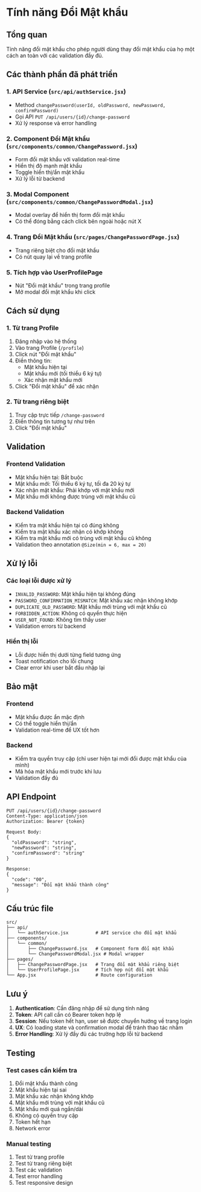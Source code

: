 # Tính năng Đổi Mật khẩu

## Tổng quan
Tính năng đổi mật khẩu cho phép người dùng thay đổi mật khẩu của họ một cách an toàn với các validation đầy đủ.

## Các thành phần đã phát triển

### 1. API Service (`src/api/authService.jsx`)
- Method `changePassword(userId, oldPassword, newPassword, confirmPassword)`
- Gọi API `PUT /api/users/{id}/change-password`
- Xử lý response và error handling

### 2. Component Đổi Mật khẩu (`src/components/common/ChangePassword.jsx`)
- Form đổi mật khẩu với validation real-time
- Hiển thị độ mạnh mật khẩu
- Toggle hiển thị/ẩn mật khẩu
- Xử lý lỗi từ backend

### 3. Modal Component (`src/components/common/ChangePasswordModal.jsx`)
- Modal overlay để hiển thị form đổi mật khẩu
- Có thể đóng bằng cách click bên ngoài hoặc nút X

### 4. Trang Đổi Mật khẩu (`src/pages/ChangePasswordPage.jsx`)
- Trang riêng biệt cho đổi mật khẩu
- Có nút quay lại về trang profile

### 5. Tích hợp vào UserProfilePage
- Nút "Đổi mật khẩu" trong trang profile
- Mở modal đổi mật khẩu khi click

## Cách sử dụng

### 1. Từ trang Profile
1. Đăng nhập vào hệ thống
2. Vào trang Profile (`/profile`)
3. Click nút "Đổi mật khẩu"
4. Điền thông tin:
   - Mật khẩu hiện tại
   - Mật khẩu mới (tối thiểu 6 ký tự)
   - Xác nhận mật khẩu mới
5. Click "Đổi mật khẩu" để xác nhận

### 2. Từ trang riêng biệt
1. Truy cập trực tiếp `/change-password`
2. Điền thông tin tương tự như trên
3. Click "Đổi mật khẩu"

## Validation

### Frontend Validation
- Mật khẩu hiện tại: Bắt buộc
- Mật khẩu mới: Tối thiểu 6 ký tự, tối đa 20 ký tự
- Xác nhận mật khẩu: Phải khớp với mật khẩu mới
- Mật khẩu mới không được trùng với mật khẩu cũ

### Backend Validation
- Kiểm tra mật khẩu hiện tại có đúng không
- Kiểm tra mật khẩu xác nhận có khớp không
- Kiểm tra mật khẩu mới có trùng với mật khẩu cũ không
- Validation theo annotation `@Size(min = 6, max = 20)`

## Xử lý lỗi

### Các loại lỗi được xử lý
- `INVALID_PASSWORD`: Mật khẩu hiện tại không đúng
- `PASSWORD_CONFIRMATION_MISMATCH`: Mật khẩu xác nhận không khớp
- `DUPLICATE_OLD_PASSWORD`: Mật khẩu mới trùng với mật khẩu cũ
- `FORBIDDEN_ACTION`: Không có quyền thực hiện
- `USER_NOT_FOUND`: Không tìm thấy user
- Validation errors từ backend

### Hiển thị lỗi
- Lỗi được hiển thị dưới từng field tương ứng
- Toast notification cho lỗi chung
- Clear error khi user bắt đầu nhập lại

## Bảo mật

### Frontend
- Mật khẩu được ẩn mặc định
- Có thể toggle hiển thị/ẩn
- Validation real-time để UX tốt hơn

### Backend
- Kiểm tra quyền truy cập (chỉ user hiện tại mới đổi được mật khẩu của mình)
- Mã hóa mật khẩu mới trước khi lưu
- Validation đầy đủ

## API Endpoint

```
PUT /api/users/{id}/change-password
Content-Type: application/json
Authorization: Bearer {token}

Request Body:
{
  "oldPassword": "string",
  "newPassword": "string", 
  "confirmPassword": "string"
}

Response:
{
  "code": "00",
  "message": "Đổi mật khẩu thành công"
}
```

## Cấu trúc file

```
src/
├── api/
│   └── authService.jsx          # API service cho đổi mật khẩu
├── components/
│   └── common/
│       ├── ChangePassword.jsx   # Component form đổi mật khẩu
│       └── ChangePasswordModal.jsx # Modal wrapper
├── pages/
│   ├── ChangePasswordPage.jsx   # Trang đổi mật khẩu riêng biệt
│   └── UserProfilePage.jsx      # Tích hợp nút đổi mật khẩu
└── App.jsx                      # Route configuration
```

## Lưu ý

1. **Authentication**: Cần đăng nhập để sử dụng tính năng
2. **Token**: API call cần có Bearer token hợp lệ
3. **Session**: Nếu token hết hạn, user sẽ được chuyển hướng về trang login
4. **UX**: Có loading state và confirmation modal để tránh thao tác nhầm
5. **Error Handling**: Xử lý đầy đủ các trường hợp lỗi từ backend

## Testing

### Test cases cần kiểm tra
1. Đổi mật khẩu thành công
2. Mật khẩu hiện tại sai
3. Mật khẩu xác nhận không khớp
4. Mật khẩu mới trùng với mật khẩu cũ
5. Mật khẩu mới quá ngắn/dài
6. Không có quyền truy cập
7. Token hết hạn
8. Network error

### Manual testing
1. Test từ trang profile
2. Test từ trang riêng biệt
3. Test các validation
4. Test error handling
5. Test responsive design
